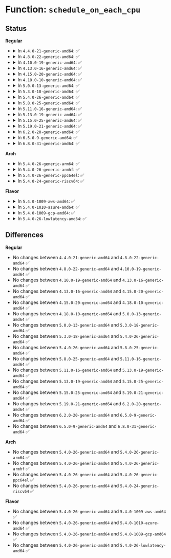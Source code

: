# Function: <code>schedule_on_each_cpu</code>

## Status
<b>Regular</b>
<ul>
<li>
<details>
<summary>In <code>4.4.0-21-generic-amd64</code>: ✅</summary>

```c
int schedule_on_each_cpu(work_func_t func)
```

```json
{
  "name": "schedule_on_each_cpu",
  "collision_type": "Unique Global",
  "inline_type": "No",
  "funcs": [
    {
      "addr": 18446744071579481104,
      "name": "schedule_on_each_cpu",
      "external": true,
      "loc": "kernel/workqueue.c:2938",
      "file": "kernel/workqueue.c",
      "inline": "seen, unknown",
      "caller_inline": [],
      "caller_func": [
        "drivers/clocksource/numachip.c:numachip_timer_init"
      ]
    }
  ],
  "symbols": [
    {
      "addr": 18446744071579481104,
      "name": "schedule_on_each_cpu",
      "section": ".text",
      "bind": "STB_GLOBAL",
      "size": 252
    }
  ]
}
```
</details>
</li>
<li>
<details>
<summary>In <code>4.8.0-22-generic-amd64</code>: ✅</summary>

```c
int schedule_on_each_cpu(work_func_t func)
```

```json
{
  "name": "schedule_on_each_cpu",
  "collision_type": "Unique Global",
  "inline_type": "No",
  "funcs": [
    {
      "addr": 18446744071579494912,
      "name": "schedule_on_each_cpu",
      "external": true,
      "loc": "kernel/workqueue.c:3038",
      "file": "kernel/workqueue.c",
      "inline": "seen, unknown",
      "caller_inline": [],
      "caller_func": [
        "mm/vmstat.c:vmstat_refresh",
        "drivers/clocksource/numachip.c:numachip_timer_init"
      ]
    }
  ],
  "symbols": [
    {
      "addr": 18446744071579494912,
      "name": "schedule_on_each_cpu",
      "section": ".text",
      "bind": "STB_GLOBAL",
      "size": 253
    }
  ]
}
```
</details>
</li>
<li>
<details>
<summary>In <code>4.10.0-19-generic-amd64</code>: ✅</summary>

```c
int schedule_on_each_cpu(work_func_t func)
```

```json
{
  "name": "schedule_on_each_cpu",
  "collision_type": "Unique Global",
  "inline_type": "No",
  "funcs": [
    {
      "addr": 18446744071579514704,
      "name": "schedule_on_each_cpu",
      "external": true,
      "loc": "kernel/workqueue.c:3064",
      "file": "kernel/workqueue.c",
      "inline": "seen, unknown",
      "caller_inline": [],
      "caller_func": [
        "mm/vmstat.c:vmstat_refresh",
        "drivers/clocksource/numachip.c:numachip_timer_init"
      ]
    }
  ],
  "symbols": [
    {
      "addr": 18446744071579514704,
      "name": "schedule_on_each_cpu",
      "section": ".text",
      "bind": "STB_GLOBAL",
      "size": 260
    }
  ]
}
```
</details>
</li>
<li>
<details>
<summary>In <code>4.13.0-16-generic-amd64</code>: ✅</summary>

```c
int schedule_on_each_cpu(work_func_t func)
```

```json
{
  "name": "schedule_on_each_cpu",
  "collision_type": "Unique Global",
  "inline_type": "No",
  "funcs": [
    {
      "addr": 18446744071579503120,
      "name": "schedule_on_each_cpu",
      "external": true,
      "loc": "kernel/workqueue.c:3063",
      "file": "kernel/workqueue.c",
      "inline": "seen, unknown",
      "caller_inline": [],
      "caller_func": [
        "kernel/livepatch/transition.c:klp_reverse_transition",
        "kernel/livepatch/transition.c:klp_complete_transition",
        "kernel/livepatch/transition.c:klp_complete_transition",
        "mm/vmstat.c:vmstat_refresh",
        "drivers/clocksource/numachip.c:numachip_timer_init"
      ]
    }
  ],
  "symbols": [
    {
      "addr": 18446744071579503120,
      "name": "schedule_on_each_cpu",
      "section": ".text",
      "bind": "STB_GLOBAL",
      "size": 254
    }
  ]
}
```
</details>
</li>
<li>
<details>
<summary>In <code>4.15.0-20-generic-amd64</code>: ✅</summary>

```c
int schedule_on_each_cpu(work_func_t func)
```

```json
{
  "name": "schedule_on_each_cpu",
  "collision_type": "Unique Global",
  "inline_type": "No",
  "funcs": [
    {
      "addr": 18446744071579529888,
      "name": "schedule_on_each_cpu",
      "external": true,
      "loc": "kernel/workqueue.c:3077",
      "file": "kernel/workqueue.c",
      "inline": "seen, unknown",
      "caller_inline": [],
      "caller_func": [
        "kernel/livepatch/transition.c:klp_reverse_transition",
        "kernel/livepatch/transition.c:klp_complete_transition",
        "kernel/livepatch/transition.c:klp_complete_transition",
        "mm/vmstat.c:vmstat_refresh",
        "drivers/clocksource/numachip.c:numachip_timer_init"
      ]
    }
  ],
  "symbols": [
    {
      "addr": 18446744071579529888,
      "name": "schedule_on_each_cpu",
      "section": ".text",
      "bind": "STB_GLOBAL",
      "size": 230
    }
  ]
}
```
</details>
</li>
<li>
<details>
<summary>In <code>4.18.0-10-generic-amd64</code>: ✅</summary>

```c
int schedule_on_each_cpu(work_func_t func)
```

```json
{
  "name": "schedule_on_each_cpu",
  "collision_type": "Unique Global",
  "inline_type": "No",
  "funcs": [
    {
      "addr": 18446744071579557440,
      "name": "schedule_on_each_cpu",
      "external": true,
      "loc": "kernel/workqueue.c:3151",
      "file": "kernel/workqueue.c",
      "inline": "seen, unknown",
      "caller_inline": [],
      "caller_func": [
        "kernel/livepatch/transition.c:klp_reverse_transition",
        "kernel/livepatch/transition.c:klp_complete_transition",
        "kernel/livepatch/transition.c:klp_complete_transition",
        "mm/vmstat.c:vmstat_refresh",
        "drivers/clocksource/numachip.c:numachip_timer_init"
      ]
    }
  ],
  "symbols": [
    {
      "addr": 18446744071579557440,
      "name": "schedule_on_each_cpu",
      "section": ".text",
      "bind": "STB_GLOBAL",
      "size": 232
    }
  ]
}
```
</details>
</li>
<li>
<details>
<summary>In <code>5.0.0-13-generic-amd64</code>: ✅</summary>

```c
int schedule_on_each_cpu(work_func_t func)
```

```json
{
  "name": "schedule_on_each_cpu",
  "collision_type": "Unique Global",
  "inline_type": "No",
  "funcs": [
    {
      "addr": 18446744071579594576,
      "name": "schedule_on_each_cpu",
      "external": true,
      "loc": "kernel/workqueue.c:3174",
      "file": "kernel/workqueue.c",
      "inline": "seen, unknown",
      "caller_inline": [],
      "caller_func": [
        "kernel/livepatch/transition.c:klp_reverse_transition",
        "kernel/livepatch/transition.c:klp_complete_transition",
        "kernel/livepatch/transition.c:klp_complete_transition",
        "mm/vmstat.c:vmstat_refresh",
        "drivers/clocksource/numachip.c:numachip_timer_init"
      ]
    }
  ],
  "symbols": [
    {
      "addr": 18446744071579594576,
      "name": "schedule_on_each_cpu",
      "section": ".text",
      "bind": "STB_GLOBAL",
      "size": 232
    }
  ]
}
```
</details>
</li>
<li>
<details>
<summary>In <code>5.3.0-18-generic-amd64</code>: ✅</summary>

```c
int schedule_on_each_cpu(work_func_t func)
```

```json
{
  "name": "schedule_on_each_cpu",
  "collision_type": "Unique Global",
  "inline_type": "No",
  "funcs": [
    {
      "addr": 18446744071579621840,
      "name": "schedule_on_each_cpu",
      "external": true,
      "loc": "kernel/workqueue.c:3274",
      "file": "kernel/workqueue.c",
      "inline": "seen, unknown",
      "caller_inline": [],
      "caller_func": [
        "kernel/livepatch/transition.c:klp_reverse_transition",
        "kernel/livepatch/transition.c:klp_complete_transition",
        "kernel/livepatch/transition.c:klp_complete_transition",
        "mm/vmstat.c:vmstat_refresh",
        "drivers/clocksource/numachip.c:numachip_timer_init"
      ]
    }
  ],
  "symbols": [
    {
      "addr": 18446744071579621840,
      "name": "schedule_on_each_cpu",
      "section": ".text",
      "bind": "STB_GLOBAL",
      "size": 239
    }
  ]
}
```
</details>
</li>
<li>
<details>
<summary>In <code>5.4.0-26-generic-amd64</code>: ✅</summary>

```c
int schedule_on_each_cpu(work_func_t func)
```

```json
{
  "name": "schedule_on_each_cpu",
  "collision_type": "Unique Global",
  "inline_type": "No",
  "funcs": [
    {
      "addr": 18446744071579644000,
      "name": "schedule_on_each_cpu",
      "external": true,
      "loc": "kernel/workqueue.c:3283",
      "file": "kernel/workqueue.c",
      "inline": "seen, unknown",
      "caller_inline": [],
      "caller_func": [
        "arch/x86/platform/uv/uv_time.c:uv_rtc_setup_clock",
        "kernel/livepatch/transition.c:klp_reverse_transition",
        "kernel/livepatch/transition.c:klp_complete_transition",
        "kernel/livepatch/transition.c:klp_complete_transition",
        "kernel/trace/ftrace.c:ftrace_graph_release",
        "mm/vmstat.c:vmstat_refresh",
        "drivers/clocksource/numachip.c:numachip_timer_init"
      ]
    }
  ],
  "symbols": [
    {
      "addr": 18446744071579644000,
      "name": "schedule_on_each_cpu",
      "section": ".text",
      "bind": "STB_GLOBAL",
      "size": 239
    }
  ]
}
```
</details>
</li>
<li>
<details>
<summary>In <code>5.8.0-25-generic-amd64</code>: ✅</summary>

```c
int schedule_on_each_cpu(work_func_t func)
```

```json
{
  "name": "schedule_on_each_cpu",
  "collision_type": "Unique Global",
  "inline_type": "No",
  "funcs": [
    {
      "addr": 18446744071579675344,
      "name": "schedule_on_each_cpu",
      "external": true,
      "loc": "kernel/workqueue.c:3280",
      "file": "kernel/workqueue.c",
      "inline": "seen, unknown",
      "caller_inline": [],
      "caller_func": [
        "arch/x86/platform/uv/uv_time.c:uv_rtc_setup_clock",
        "kernel/rcu/update.c:rcu_tasks_rude_wait_gp",
        "kernel/livepatch/transition.c:klp_reverse_transition",
        "kernel/livepatch/transition.c:klp_complete_transition",
        "kernel/livepatch/transition.c:klp_complete_transition",
        "mm/vmstat.c:vmstat_refresh",
        "drivers/clocksource/numachip.c:numachip_timer_init"
      ]
    }
  ],
  "symbols": [
    {
      "addr": 18446744071579675344,
      "name": "schedule_on_each_cpu",
      "section": ".text",
      "bind": "STB_GLOBAL",
      "size": 237
    }
  ]
}
```
</details>
</li>
<li>
<details>
<summary>In <code>5.11.0-16-generic-amd64</code>: ✅</summary>

```c
int schedule_on_each_cpu(work_func_t func)
```

```json
{
  "name": "schedule_on_each_cpu",
  "collision_type": "Unique Global",
  "inline_type": "No",
  "funcs": [
    {
      "addr": 18446744071579655168,
      "name": "schedule_on_each_cpu",
      "external": true,
      "loc": "kernel/workqueue.c:3286",
      "file": "kernel/workqueue.c",
      "inline": "seen, unknown",
      "caller_inline": [],
      "caller_func": [
        "arch/x86/platform/uv/uv_time.c:uv_rtc_setup_clock",
        "kernel/rcu/update.c:rcu_tasks_rude_wait_gp",
        "kernel/livepatch/transition.c:klp_reverse_transition",
        "kernel/livepatch/transition.c:klp_complete_transition",
        "kernel/livepatch/transition.c:klp_complete_transition",
        "mm/util.c:overcommit_policy_handler",
        "mm/vmstat.c:vmstat_refresh",
        "drivers/clocksource/numachip.c:numachip_timer_init"
      ]
    }
  ],
  "symbols": [
    {
      "addr": 18446744071579655168,
      "name": "schedule_on_each_cpu",
      "section": ".text",
      "bind": "STB_GLOBAL",
      "size": 237
    }
  ]
}
```
</details>
</li>
<li>
<details>
<summary>In <code>5.13.0-19-generic-amd64</code>: ✅</summary>

```c
int schedule_on_each_cpu(work_func_t func)
```

```json
{
  "name": "schedule_on_each_cpu",
  "collision_type": "Unique Global",
  "inline_type": "No",
  "funcs": [
    {
      "addr": 18446744071579661616,
      "name": "schedule_on_each_cpu",
      "external": true,
      "loc": "kernel/workqueue.c:3287",
      "file": "kernel/workqueue.c",
      "inline": "seen, unknown",
      "caller_inline": [],
      "caller_func": [
        "arch/x86/platform/uv/uv_time.c:uv_rtc_setup_clock",
        "kernel/rcu/update.c:rcu_tasks_rude_wait_gp",
        "kernel/livepatch/transition.c:klp_reverse_transition",
        "kernel/livepatch/transition.c:klp_complete_transition",
        "kernel/livepatch/transition.c:klp_complete_transition",
        "mm/util.c:overcommit_policy_handler",
        "mm/vmstat.c:vmstat_refresh",
        "drivers/clocksource/numachip.c:numachip_timer_init"
      ]
    }
  ],
  "symbols": [
    {
      "addr": 18446744071579661616,
      "name": "schedule_on_each_cpu",
      "section": ".text",
      "bind": "STB_GLOBAL",
      "size": 256
    }
  ]
}
```
</details>
</li>
<li>
<details>
<summary>In <code>5.15.0-25-generic-amd64</code>: ✅</summary>

```c
int schedule_on_each_cpu(work_func_t func)
```

```json
{
  "name": "schedule_on_each_cpu",
  "collision_type": "Unique Global",
  "inline_type": "No",
  "funcs": [
    {
      "addr": 18446744071579738704,
      "name": "schedule_on_each_cpu",
      "external": true,
      "loc": "kernel/workqueue.c:3326",
      "file": "kernel/workqueue.c",
      "inline": "seen, unknown",
      "caller_inline": [],
      "caller_func": [
        "arch/x86/platform/uv/uv_time.c:uv_rtc_setup_clock",
        "kernel/rcu/update.c:rcu_tasks_rude_wait_gp",
        "kernel/livepatch/transition.c:klp_reverse_transition",
        "kernel/livepatch/transition.c:klp_complete_transition",
        "kernel/livepatch/transition.c:klp_complete_transition",
        "mm/util.c:overcommit_policy_handler",
        "mm/vmstat.c:vmstat_refresh",
        "drivers/clocksource/numachip.c:numachip_timer_init"
      ]
    }
  ],
  "symbols": [
    {
      "addr": 18446744071579738704,
      "name": "schedule_on_each_cpu",
      "section": ".text",
      "bind": "STB_GLOBAL",
      "size": 315
    }
  ]
}
```
</details>
</li>
<li>
<details>
<summary>In <code>5.19.0-21-generic-amd64</code>: ✅</summary>

```c
int schedule_on_each_cpu(work_func_t func)
```

```json
{
  "name": "schedule_on_each_cpu",
  "collision_type": "Unique Global",
  "inline_type": "No",
  "funcs": [
    {
      "addr": 18446744071579842912,
      "name": "schedule_on_each_cpu",
      "external": true,
      "loc": "kernel/workqueue.c:3309",
      "file": "kernel/workqueue.c",
      "inline": "seen, unknown",
      "caller_inline": [],
      "caller_func": [
        "arch/x86/platform/uv/uv_time.c:uv_rtc_setup_clock",
        "kernel/livepatch/transition.c:klp_reverse_transition",
        "kernel/livepatch/transition.c:klp_complete_transition",
        "kernel/livepatch/transition.c:klp_complete_transition",
        "mm/util.c:overcommit_policy_handler",
        "mm/vmstat.c:vmstat_refresh",
        "drivers/clocksource/numachip.c:numachip_timer_init"
      ]
    }
  ],
  "symbols": [
    {
      "addr": 18446744071579842912,
      "name": "schedule_on_each_cpu",
      "section": ".text",
      "bind": "STB_GLOBAL",
      "size": 318
    }
  ]
}
```
</details>
</li>
<li>
<details>
<summary>In <code>6.2.0-20-generic-amd64</code>: ✅</summary>

```c
int schedule_on_each_cpu(work_func_t func)
```

```json
{
  "name": "schedule_on_each_cpu",
  "collision_type": "Unique Global",
  "inline_type": "No",
  "funcs": [
    {
      "addr": 18446744071579982576,
      "name": "schedule_on_each_cpu",
      "external": true,
      "loc": "kernel/workqueue.c:3316",
      "file": "kernel/workqueue.c",
      "inline": "seen, unknown",
      "caller_inline": [],
      "caller_func": [
        "arch/x86/kernel/cpu/microcode/core.c:microcode_init",
        "arch/x86/platform/uv/uv_time.c:uv_rtc_setup_clock",
        "kernel/rcu/update.c:rcu_tasks_rude_wait_gp",
        "kernel/livepatch/transition.c:klp_reverse_transition",
        "kernel/livepatch/transition.c:klp_complete_transition",
        "kernel/livepatch/transition.c:klp_complete_transition",
        "mm/util.c:overcommit_policy_handler",
        "mm/vmstat.c:vmstat_refresh",
        "drivers/clocksource/numachip.c:numachip_timer_init"
      ]
    }
  ],
  "symbols": [
    {
      "addr": 18446744071579982576,
      "name": "schedule_on_each_cpu",
      "section": ".text",
      "bind": "STB_GLOBAL",
      "size": 345
    }
  ]
}
```
</details>
</li>
<li>
<details>
<summary>In <code>6.5.0-9-generic-amd64</code>: ✅</summary>

```c
int schedule_on_each_cpu(work_func_t func)
```

```json
{
  "name": "schedule_on_each_cpu",
  "collision_type": "Unique Global",
  "inline_type": "No",
  "funcs": [
    {
      "addr": 18446744071580035152,
      "name": "schedule_on_each_cpu",
      "external": true,
      "loc": "kernel/workqueue.c:3632",
      "file": "kernel/workqueue.c",
      "inline": "seen, unknown",
      "caller_inline": [],
      "caller_func": [
        "arch/x86/kernel/cpu/microcode/core.c:microcode_init",
        "arch/x86/platform/uv/uv_time.c:uv_rtc_setup_clock",
        "kernel/rcu/update.c:rcu_tasks_rude_wait_gp",
        "kernel/livepatch/transition.c:klp_reverse_transition",
        "kernel/livepatch/transition.c:klp_complete_transition",
        "kernel/livepatch/transition.c:klp_complete_transition",
        "mm/util.c:overcommit_policy_handler",
        "mm/vmstat.c:vmstat_refresh",
        "drivers/clocksource/numachip.c:numachip_timer_init"
      ]
    }
  ],
  "symbols": [
    {
      "addr": 18446744071580035152,
      "name": "schedule_on_each_cpu",
      "section": ".text",
      "bind": "STB_GLOBAL",
      "size": 345
    }
  ]
}
```
</details>
</li>
<li>
<details>
<summary>In <code>6.8.0-31-generic-amd64</code>: ✅</summary>

```c
int schedule_on_each_cpu(work_func_t func)
```

```json
{
  "name": "schedule_on_each_cpu",
  "collision_type": "Unique Global",
  "inline_type": "No",
  "funcs": [
    {
      "addr": 18446744071580076064,
      "name": "schedule_on_each_cpu",
      "external": true,
      "loc": "kernel/workqueue.c:3653",
      "file": "kernel/workqueue.c",
      "inline": "seen, unknown",
      "caller_inline": [],
      "caller_func": [
        "arch/x86/platform/uv/uv_time.c:uv_rtc_setup_clock",
        "kernel/rcu/update.c:rcu_tasks_rude_wait_gp",
        "kernel/livepatch/transition.c:klp_reverse_transition",
        "kernel/livepatch/transition.c:klp_complete_transition",
        "kernel/livepatch/transition.c:klp_complete_transition",
        "mm/util.c:overcommit_policy_handler",
        "mm/vmstat.c:vmstat_refresh",
        "drivers/clocksource/numachip.c:numachip_timer_init"
      ]
    }
  ],
  "symbols": [
    {
      "addr": 18446744071580076064,
      "name": "schedule_on_each_cpu",
      "section": ".text",
      "bind": "STB_GLOBAL",
      "size": 345
    }
  ]
}
```
</details>
</li>
</ul>
<b>Arch</b>
<ul>
<li>
<details>
<summary>In <code>5.4.0-26-generic-arm64</code>: ✅</summary>

```c
int schedule_on_each_cpu(work_func_t func)
```

```json
{
  "name": "schedule_on_each_cpu",
  "collision_type": "Unique Global",
  "inline_type": "No",
  "funcs": [
    {
      "addr": 18446603336490814960,
      "name": "schedule_on_each_cpu",
      "external": true,
      "loc": "kernel/workqueue.c:3283",
      "file": "kernel/workqueue.c",
      "inline": "seen, unknown",
      "caller_inline": [],
      "caller_func": [
        "kernel/trace/ftrace.c:ftrace_graph_release",
        "mm/vmstat.c:vmstat_refresh"
      ]
    }
  ],
  "symbols": [
    {
      "addr": 18446603336490814960,
      "name": "schedule_on_each_cpu",
      "section": ".text",
      "bind": "STB_GLOBAL",
      "size": 280
    }
  ]
}
```
</details>
</li>
<li>
<details>
<summary>In <code>5.4.0-26-generic-armhf</code>: ✅</summary>

```c
int schedule_on_each_cpu(work_func_t func)
```

```json
{
  "name": "schedule_on_each_cpu",
  "collision_type": "Unique Global",
  "inline_type": "No",
  "funcs": [
    {
      "addr": 3224849748,
      "name": "schedule_on_each_cpu",
      "external": true,
      "loc": "kernel/workqueue.c:3283",
      "file": "kernel/workqueue.c",
      "inline": "seen, unknown",
      "caller_inline": [],
      "caller_func": [
        "kernel/trace/ftrace.c:ftrace_graph_release",
        "mm/vmstat.c:vmstat_refresh"
      ]
    }
  ],
  "symbols": [
    {
      "addr": 3224849748,
      "name": "schedule_on_each_cpu",
      "section": ".text",
      "bind": "STB_GLOBAL",
      "size": 268
    }
  ]
}
```
</details>
</li>
<li>
<details>
<summary>In <code>5.4.0-26-generic-ppc64el</code>: ✅</summary>

```c
int schedule_on_each_cpu(work_func_t func)
```

```json
{
  "name": "schedule_on_each_cpu",
  "collision_type": "Unique Global",
  "inline_type": "No",
  "funcs": [
    {
      "addr": 13835058055283647056,
      "name": "schedule_on_each_cpu",
      "external": true,
      "loc": "kernel/workqueue.c:3283",
      "file": "kernel/workqueue.c",
      "inline": "seen, unknown",
      "caller_inline": [],
      "caller_func": [
        "kernel/livepatch/transition.c:klp_reverse_transition",
        "kernel/livepatch/transition.c:klp_complete_transition",
        "kernel/livepatch/transition.c:klp_complete_transition",
        "kernel/trace/ftrace.c:ftrace_graph_release",
        "mm/vmstat.c:vmstat_refresh"
      ]
    }
  ],
  "symbols": [
    {
      "addr": 13835058055283647056,
      "name": "schedule_on_each_cpu",
      "section": ".text",
      "bind": "STB_GLOBAL",
      "size": 388
    }
  ]
}
```
</details>
</li>
<li>
<details>
<summary>In <code>5.4.0-24-generic-riscv64</code>: ✅</summary>

```c
int schedule_on_each_cpu(work_func_t func)
```

```json
{
  "name": "schedule_on_each_cpu",
  "collision_type": "Unique Global",
  "inline_type": "No",
  "funcs": [
    {
      "addr": 18446743936271490394,
      "name": "schedule_on_each_cpu",
      "external": true,
      "loc": "kernel/workqueue.c:3283",
      "file": "kernel/workqueue.c",
      "inline": "seen, unknown",
      "caller_inline": [],
      "caller_func": [
        "kernel/trace/ftrace.c:ftrace_graph_release",
        "mm/vmstat.c:vmstat_refresh"
      ]
    }
  ],
  "symbols": [
    {
      "addr": 18446743936271490394,
      "name": "schedule_on_each_cpu",
      "section": ".text",
      "bind": "STB_GLOBAL",
      "size": 302
    }
  ]
}
```
</details>
</li>
</ul>
<b>Flavor</b>
<ul>
<li>
<details>
<summary>In <code>5.4.0-1009-aws-amd64</code>: ✅</summary>

```c
int schedule_on_each_cpu(work_func_t func)
```

```json
{
  "name": "schedule_on_each_cpu",
  "collision_type": "Unique Global",
  "inline_type": "No",
  "funcs": [
    {
      "addr": 18446744071579620304,
      "name": "schedule_on_each_cpu",
      "external": true,
      "loc": "kernel/workqueue.c:3283",
      "file": "kernel/workqueue.c",
      "inline": "seen, unknown",
      "caller_inline": [],
      "caller_func": [
        "kernel/livepatch/transition.c:klp_reverse_transition",
        "kernel/livepatch/transition.c:klp_complete_transition",
        "kernel/livepatch/transition.c:klp_complete_transition",
        "kernel/trace/ftrace.c:ftrace_graph_release",
        "mm/vmstat.c:vmstat_refresh",
        "drivers/clocksource/numachip.c:numachip_timer_init"
      ]
    }
  ],
  "symbols": [
    {
      "addr": 18446744071579620304,
      "name": "schedule_on_each_cpu",
      "section": ".text",
      "bind": "STB_GLOBAL",
      "size": 239
    }
  ]
}
```
</details>
</li>
<li>
<details>
<summary>In <code>5.4.0-1010-azure-amd64</code>: ✅</summary>

```c
int schedule_on_each_cpu(work_func_t func)
```

```json
{
  "name": "schedule_on_each_cpu",
  "collision_type": "Unique Global",
  "inline_type": "No",
  "funcs": [
    {
      "addr": 18446744071579548672,
      "name": "schedule_on_each_cpu",
      "external": true,
      "loc": "kernel/workqueue.c:3283",
      "file": "kernel/workqueue.c",
      "inline": "seen, unknown",
      "caller_inline": [],
      "caller_func": [
        "kernel/livepatch/transition.c:klp_reverse_transition",
        "kernel/livepatch/transition.c:klp_complete_transition",
        "kernel/livepatch/transition.c:klp_complete_transition",
        "kernel/trace/ftrace.c:ftrace_graph_release",
        "mm/vmstat.c:vmstat_refresh",
        "drivers/clocksource/numachip.c:numachip_timer_init"
      ]
    }
  ],
  "symbols": [
    {
      "addr": 18446744071579548672,
      "name": "schedule_on_each_cpu",
      "section": ".text",
      "bind": "STB_GLOBAL",
      "size": 239
    }
  ]
}
```
</details>
</li>
<li>
<details>
<summary>In <code>5.4.0-1009-gcp-amd64</code>: ✅</summary>

```c
int schedule_on_each_cpu(work_func_t func)
```

```json
{
  "name": "schedule_on_each_cpu",
  "collision_type": "Unique Global",
  "inline_type": "No",
  "funcs": [
    {
      "addr": 18446744071579617584,
      "name": "schedule_on_each_cpu",
      "external": true,
      "loc": "kernel/workqueue.c:3283",
      "file": "kernel/workqueue.c",
      "inline": "seen, unknown",
      "caller_inline": [],
      "caller_func": [
        "kernel/livepatch/transition.c:klp_reverse_transition",
        "kernel/livepatch/transition.c:klp_complete_transition",
        "kernel/livepatch/transition.c:klp_complete_transition",
        "kernel/trace/ftrace.c:ftrace_graph_release",
        "mm/vmstat.c:vmstat_refresh",
        "drivers/clocksource/numachip.c:numachip_timer_init"
      ]
    }
  ],
  "symbols": [
    {
      "addr": 18446744071579617584,
      "name": "schedule_on_each_cpu",
      "section": ".text",
      "bind": "STB_GLOBAL",
      "size": 239
    }
  ]
}
```
</details>
</li>
<li>
<details>
<summary>In <code>5.4.0-26-lowlatency-amd64</code>: ✅</summary>

```c
int schedule_on_each_cpu(work_func_t func)
```

```json
{
  "name": "schedule_on_each_cpu",
  "collision_type": "Unique Global",
  "inline_type": "No",
  "funcs": [
    {
      "addr": 18446744071579651248,
      "name": "schedule_on_each_cpu",
      "external": true,
      "loc": "kernel/workqueue.c:3283",
      "file": "kernel/workqueue.c",
      "inline": "seen, unknown",
      "caller_inline": [],
      "caller_func": [
        "arch/x86/platform/uv/uv_time.c:uv_rtc_setup_clock",
        "kernel/livepatch/transition.c:klp_reverse_transition",
        "kernel/livepatch/transition.c:klp_complete_transition",
        "kernel/livepatch/transition.c:klp_complete_transition",
        "kernel/trace/ftrace.c:ftrace_graph_release",
        "mm/vmstat.c:vmstat_refresh",
        "drivers/clocksource/numachip.c:numachip_timer_init"
      ]
    }
  ],
  "symbols": [
    {
      "addr": 18446744071579651248,
      "name": "schedule_on_each_cpu",
      "section": ".text",
      "bind": "STB_GLOBAL",
      "size": 239
    }
  ]
}
```
</details>
</li>
</ul>

## Differences
<b>Regular</b>
<ul>
<li>
No changes between <code>4.4.0-21-generic-amd64</code> and <code>4.8.0-22-generic-amd64</code> ✅
</li>
<li>
No changes between <code>4.8.0-22-generic-amd64</code> and <code>4.10.0-19-generic-amd64</code> ✅
</li>
<li>
No changes between <code>4.10.0-19-generic-amd64</code> and <code>4.13.0-16-generic-amd64</code> ✅
</li>
<li>
No changes between <code>4.13.0-16-generic-amd64</code> and <code>4.15.0-20-generic-amd64</code> ✅
</li>
<li>
No changes between <code>4.15.0-20-generic-amd64</code> and <code>4.18.0-10-generic-amd64</code> ✅
</li>
<li>
No changes between <code>4.18.0-10-generic-amd64</code> and <code>5.0.0-13-generic-amd64</code> ✅
</li>
<li>
No changes between <code>5.0.0-13-generic-amd64</code> and <code>5.3.0-18-generic-amd64</code> ✅
</li>
<li>
No changes between <code>5.3.0-18-generic-amd64</code> and <code>5.4.0-26-generic-amd64</code> ✅
</li>
<li>
No changes between <code>5.4.0-26-generic-amd64</code> and <code>5.8.0-25-generic-amd64</code> ✅
</li>
<li>
No changes between <code>5.8.0-25-generic-amd64</code> and <code>5.11.0-16-generic-amd64</code> ✅
</li>
<li>
No changes between <code>5.11.0-16-generic-amd64</code> and <code>5.13.0-19-generic-amd64</code> ✅
</li>
<li>
No changes between <code>5.13.0-19-generic-amd64</code> and <code>5.15.0-25-generic-amd64</code> ✅
</li>
<li>
No changes between <code>5.15.0-25-generic-amd64</code> and <code>5.19.0-21-generic-amd64</code> ✅
</li>
<li>
No changes between <code>5.19.0-21-generic-amd64</code> and <code>6.2.0-20-generic-amd64</code> ✅
</li>
<li>
No changes between <code>6.2.0-20-generic-amd64</code> and <code>6.5.0-9-generic-amd64</code> ✅
</li>
<li>
No changes between <code>6.5.0-9-generic-amd64</code> and <code>6.8.0-31-generic-amd64</code> ✅
</li>
</ul>
<b>Arch</b>
<ul>
<li>
No changes between <code>5.4.0-26-generic-amd64</code> and <code>5.4.0-26-generic-arm64</code> ✅
</li>
<li>
No changes between <code>5.4.0-26-generic-amd64</code> and <code>5.4.0-26-generic-armhf</code> ✅
</li>
<li>
No changes between <code>5.4.0-26-generic-amd64</code> and <code>5.4.0-26-generic-ppc64el</code> ✅
</li>
<li>
No changes between <code>5.4.0-26-generic-amd64</code> and <code>5.4.0-24-generic-riscv64</code> ✅
</li>
</ul>
<b>Flavor</b>
<ul>
<li>
No changes between <code>5.4.0-26-generic-amd64</code> and <code>5.4.0-1009-aws-amd64</code> ✅
</li>
<li>
No changes between <code>5.4.0-26-generic-amd64</code> and <code>5.4.0-1010-azure-amd64</code> ✅
</li>
<li>
No changes between <code>5.4.0-26-generic-amd64</code> and <code>5.4.0-1009-gcp-amd64</code> ✅
</li>
<li>
No changes between <code>5.4.0-26-generic-amd64</code> and <code>5.4.0-26-lowlatency-amd64</code> ✅
</li>
</ul>
